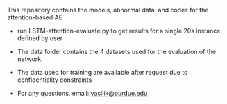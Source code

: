 This repository contains the models, abnormal data, and codes for the attention-based AE

- run LSTM-attention-evaluate.py to get results for a single 20s instance defined by user

- The data folder contains the 4 datasets used for the evaluation of the network. 

- The data used for training are available after request due to confidentiality constraints

 - For any questions, email: vasilik@purdue.edu 
